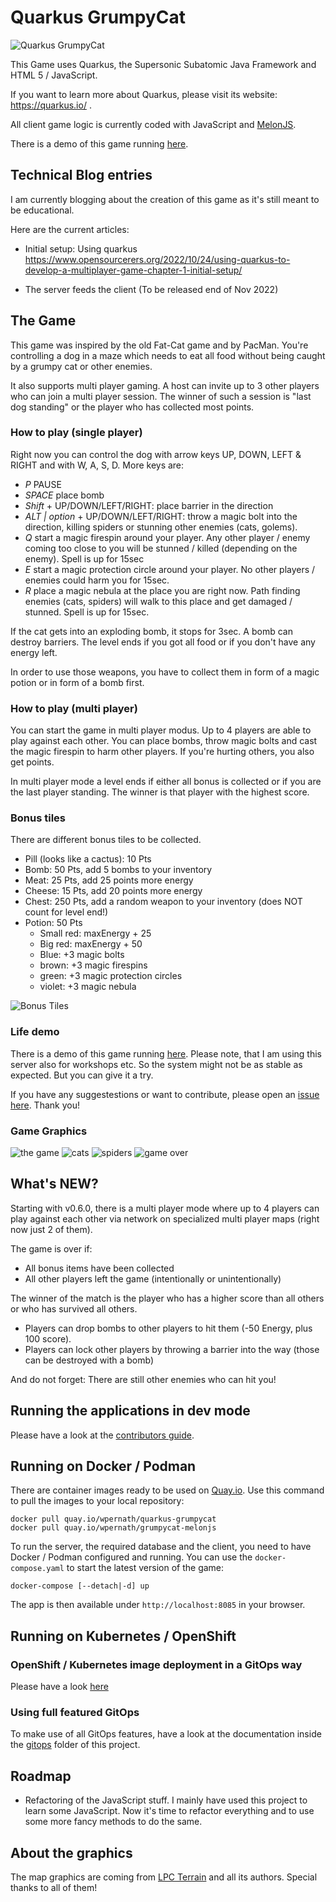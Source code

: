 # Quarkus GrumpyCat
![Quarkus GrumpyCat](./melonjs-client/src/main/client/data/img/GrumpyCat-Title.png)

This Game uses Quarkus, the Supersonic Subatomic Java Framework and HTML 5 / JavaScript.

If you want to learn more about Quarkus, please visit its website: https://quarkus.io/ .

All client game logic is currently coded with JavaScript and [MelonJS](https://github.com/melonjs/melonjs).

There is a demo of this game running [here](http://cat-client-grumpycat.apps.ruby.rhepds.com). 


## Technical Blog entries
I am currently blogging about the creation of this game as it's still meant to be educational.

Here are the current articles:

- Initial setup: Using quarkus 
https://www.opensourcerers.org/2022/10/24/using-quarkus-to-develop-a-multiplayer-game-chapter-1-initial-setup/

- The server feeds the client
(To be released end of Nov 2022)


## The Game

This game was inspired by the old Fat-Cat game and by PacMan. You're controlling a dog in a maze which needs to eat all food without being caught by a grumpy cat or other enemies. 

It also supports multi player gaming. A host can invite up to 3 other players who can join a multi player session. The winner of such a session is "last dog standing" or the player who has collected most points.

### How to play (single player)
Right now you can control the dog with arrow keys UP, DOWN, LEFT & RIGHT and with W, A, S, D. More keys are:

- *P* PAUSE
- *SPACE* place bomb
- *Shift* + UP/DOWN/LEFT/RIGHT: place barrier in the direction
- *ALT | option* + UP/DOWN/LEFT/RIGHT: throw a magic bolt into the direction, killing spiders or stunning other enemies (cats, golems).
- *Q* start a magic firespin around your player. Any other player / enemy coming too close to you will be stunned / killed (depending on the enemy). Spell is up for 15sec
- *E* start a magic protection circle around your player. No other players / enemies could harm you for 15sec.
- *R* place a magic nebula at the place you are right now. Path finding enemies (cats, spiders) will walk to this place and get damaged / stunned. Spell is up for 15sec.

If the cat gets into an exploding bomb, it stops for 3sec. A bomb can destroy barriers. The level ends if you got all food or if you don't have any energy left.

In order to use those weapons, you have to collect them in form of a magic potion or in form of a bomb first. 
  
### How to play (multi player)
You can start the game in multi player modus. Up to 4 players are able to play against each other. 
You can place bombs, throw magic bolts and cast the magic firespin to harm other players. If you're hurting others, you also get points.

In multi player mode a level ends if either all bonus is collected or if you are the last player standing. The winner is that player with the highest score. 


### Bonus tiles
There are different bonus tiles to be collected. 
- Pill (looks like a cactus): 10 Pts
- Bomb: 50 Pts, add 5 bombs to your inventory
- Meat: 25 Pts, add 25 points more energy
- Cheese: 15 Pts, add 20 points more energy
- Chest: 250 Pts, add a random weapon to your inventory (does NOT count for level end!)
- Potion: 50 Pts
  - Small red: maxEnergy + 25
  - Big red: maxEnergy + 50
  - Blue: +3 magic bolts 
  - brown: +3 magic firespins
  - green: +3 magic protection circles
  - violet: +3 magic nebula

![Bonus Tiles](./docs/37E7903F-54F1-40A4-8E73-9DB6198D4BD2.jpeg)

### Life demo
There is a demo of this game running [here](http://cat-client-grumpycat.apps.ruby.rhepds.com). 
Please note, that I am using this server also for workshops etc. So the system might not be as stable as expected. But you can give it a try.

If you have any suggestestions or want to contribute, please open an [issue here](https://github.com/wpernath/quarkus-grumpycat/issues). Thank you!


### Game Graphics

![the game](docs/game-title.png)
![cats](docs/the-game1.png)
![spiders](docs/the-game2.png)
![game over](docs/game-over.png)


## What's NEW?
Starting with v0.6.0, there is a multi player mode where up to 4 players can play against each other via network on specialized multi player maps (right now just 2 of them). 

The game is over if:
- All bonus items have been collected
- All other players left the game (intentionally or unintentionally)

The winner of the match is the player who has a higher score than all others or who has survived all others. 

- Players can drop bombs to other players to hit them (-50 Energy, plus 100 score). 
- Players can lock other players by throwing a barrier into the way (those can be destroyed with a bomb)

And do not forget: There are still other enemies who can hit you!


## Running the applications in dev mode
Please have a look at the [contributors guide](./CONTRIBUTING.md).

## Running on Docker / Podman
There are container images ready to be used on [Quay.io](https://quay.io/wpernath/quarkus-grumpycat). Use this command to pull the images to your local repository:

```shell
docker pull quay.io/wpernath/quarkus-grumpycat
docker pull quay.io/wpernath/grumpycat-melonjs
```

To run the server, the required database and the client, you need to have Docker / Podman configured and running. You can use the `docker-compose.yaml` to start the latest version of the game:

```shell
docker-compose [--detach|-d] up
```

The app is then available under `http://localhost:8085` in your browser.


## Running on Kubernetes / OpenShift

### OpenShift / Kubernetes image deployment in a GitOps way
Please have a look [here](./kubernetes-config/README.md)

### Using full featured GitOps
To make use of all GitOps features, have a look at the documentation inside the [gitops](./gitops/README.md) folder of this project. 



## Roadmap

- Refactoring of the JavaScript stuff. I mainly have used this project to learn some JavaScript. Now it's time to refactor everything and to use some more fancy methods to do the same.


## About the graphics
The map graphics are coming from [LPC Terrain](https://opengameart.org/content/tiled-terrains) and all its authors. Special thanks to all of them!
                    
